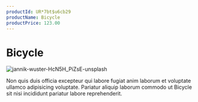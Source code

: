 ```yaml
---
productId: UR*7bt$u6cb29
productName: Bicycle
productPrice: 123.00
---
```


# Bicycle

![jannik-wuster-HcN5H_PiZsE-unsplash](https://storage.googleapis.com/fauxmazon.appspot.com/publicMedia/1300/1627951881640_jannik-wuster-HcN5H_PiZsE-unsplash.jpg)

Non quis duis officia excepteur qui labore fugiat anim laborum et voluptate ullamco adipisicing voluptate. Pariatur aliquip laborum commodo ut Bicycle sit nisi incididunt pariatur labore reprehenderit.
